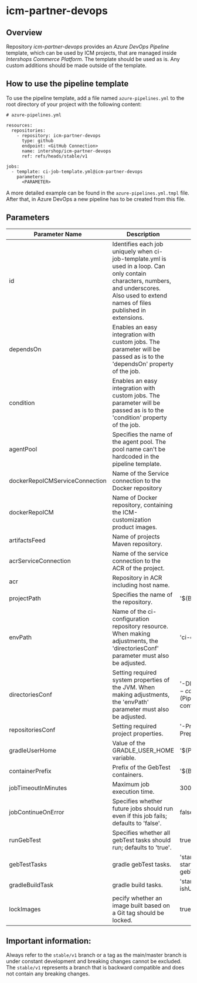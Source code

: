 
# icm-partner-devops

## Overview

Repository *icm-partner-devops* provides an *Azure DevOps Pipeline* template, which can be used by ICM projects, that are managed inside *Intershops Commerce Platform*. The template should be used as is. Any custom additions should be made outside of the template.

## How to use the pipeline template

To use the pipeline template, add a file named `azure-pipelines.yml` to the root directory of your project with the following content:

```
# azure-pipelines.yml

resources:
  repositories:
    - repository: icm-partner-devops
      type: github
      endpoint: <GitHub Connection>
      name: intershop/icm-partner-devops
      ref: refs/heads/stable/v1

jobs:
  - template: ci-job-template.yml@icm-partner-devops
    parameters:
      <PARAMETER>

```
A more detailed example can be found in the `azure-pipelines.yml.tmpl` file.
After that, in Azure DevOps a new pipeline has to be created from this file.

## Parameters

| Parameter Name | Description | Default Value | Required |
|---|---|---|---|
| id | Identifies each job uniquely when ci-job-template.yml is used in a loop. Can only contain characters, numbers, and underscores. Also used to extend names of files published in extensions. |  |  |
| dependsOn | Enables an easy integration with custom jobs. The parameter will be passed as is to the 'dependsOn' property of the job. |  |  |
| condition | Enables an easy integration with custom jobs. The parameter will be passed as is to the 'condition' property of the job. |  |  |
| agentPool | Specifies the name of the agent pool. The pool name can't be hardcoded in the pipeline template. |  | Yes |
| dockerRepoICMServiceConnection | Name of the Service connection to the Docker repository |  | Yes |
| dockerRepoICM | Name of Docker repository, containing the ICM-customization product images. |  | Yes |
| artifactsFeed | Name of projects Maven repository. |  | Yes |
| acrServiceConnection | Name of the service connection to the ACR of the project. |  | Yes |
| acr | Repository in ACR including host name. |  | Yes |
| projectPath | Specifies the name of the repository. | '$(Build.Repository.Name)' | Yes |
| envPath | Name of the ci-configuration repository resource. When making adjustments, the 'directoriesConf' parameter must also be adjusted. | 'ci-configuration' | Yes |
| directoriesConf | Setting required system properties of the JVM. When making adjustments, the 'envPath' parameter must also be adjusted. | '-DlicenseDir=$(Pipeline.Workspace)/s/ci-configuration/license -DconfigDir=$(Pipeline.Workspace)/s/ci-configuration/environment' | Yes |
| repositoriesConf | Setting required project properties. | '-PrepoUser=PAT -PrepoPassword=$(System.AccessToken)' | Yes |
| gradleUserHome | Value of the GRADLE_USER_HOME variable. | '$(Pipeline.Workspace)/.gradle' | Yes |
| containerPrefix | Prefix of the GebTest containers. | '$(Build.Repository.Name)' | Yes |
| jobTimeoutInMinutes | Maximum job execution time. | 300 | Yes |
| jobContinueOnError | Specifies whether future jobs should run even if this job fails; defaults to 'false'. | false | Yes |
| runGebTest | Specifies whether all gebTest tasks should run; defaults to 'true'. | true | Yes |
| gebTestTasks | gradle gebTest tasks. | 'startSolrCloud startMailSrv startAS startWA startWAA rebuildSearchIndex gebTest' | Yes |
| gradleBuildTask | gradle build tasks. | 'startMSSQL dbPrepare test ishUnitTestReport -x=containerClean' | Yes |
| lockImages | pecify whether an image built based on a Git tag should be locked. | true |  |

## Important information:

Always refer to the `stable/v1` branch or a tag as the main/master branch is under constant development and breaking changes cannot be excluded. The `stable/v1` represents a branch that is backward compatible and does not contain any breaking changes.